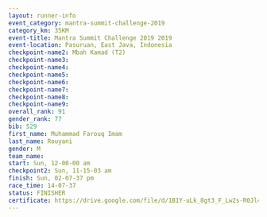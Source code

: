 ```yaml
---
layout: runner-info 
event_category: mantra-summit-challenge-2019 
category_km: 35KM 
event-title: Mantra Summit Challenge 2019 2019 
event-location: Pasuruan, East Java, Indonesia 
checkpoint-name2: Mbah Kamad (T2) 
checkpoint-name3: 
checkpoint-name4: 
checkpoint-name5: 
checkpoint-name6: 
checkpoint-name7: 
checkpoint-name8: 
checkpoint-name9: 
overall_rank: 91
gender_rank: 77
bib: 529
first_name: Muhammad Farouq Imam
last_name: Rouyani
gender: M
team_name: 
start: Sun, 12-00-00 am
checkpoint2: Sun, 11-15-03 am
finish: Sun, 02-07-37 pm
race_time: 14-07-37
status: FINISHER
certificate: https://drive.google.com/file/d/1B1Y-uLk_8gt3_F_Lw2s-R0Jl46D2mHDk/view?usp=sharing
---
```

